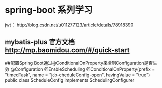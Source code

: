 # spring-boot 系列学习 
jwt： http://blog.csdn.net/u011277123/article/details/78918390

## mybatis-plus  官方文档 http://mp.baomidou.com/#/quick-start


##配置Spring Boot通过@ConditionalOnProperty来控制Configuration是否生效
@Configuration
@EnableScheduling
@ConditionalOnProperty(prefix = "timedTask", name = "job-cheduleConfig-open", havingValue = "true")
public class ScheduleConfig  implements SchedulingConfigurer